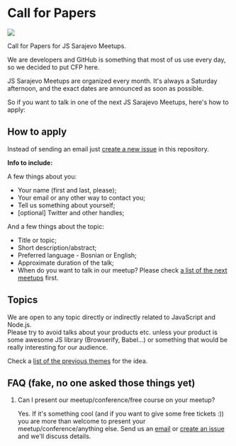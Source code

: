 # Call for Papers

[![](https://img.shields.io/badge/submit-cfp-yellow.svg?style=flat-square)](https://github.com/JSSarajevo/cfp/issues/new)

Call for Papers for JS Sarajevo Meetups.

We are developers and GitHub is something that most of us use every day, so we decided to put CFP here.

JS Sarajevo Meetups are organized every month. It's always a Saturday afternoon, and the exact dates are announced as soon as possible.

So if you want to talk in one of the next JS Sarajevo Meetups, here's how to apply:

## How to apply

Instead of sending an email just [create a new issue](https://github.com/JSSarajevo/cfp/issues/new) in this repository.

**Info to include:**

A few things about you:

- Your name (first and last, please);
- Your email or any other way to contact you;
- Tell us something about yourself;
- [optional] Twitter and other handles;

And a few things about the topic:

- Title or topic;
- Short description/abstract;
- Preferred language - Bosnian or English;
- Approximate duration of the talk;
- When do you want to talk in our meetup? Please check [a list of the next meetups](https://github.com/JSSarajevo/cfp/blob/master/next-meetups.md) first.

## Topics

We are open to any topic directly or indirectly related to JavaScript and Node.js.  
Please try to avoid talks about your products etc. unless your product is some awesome JS library (Browserify, Babel...) or something that would be really interesting for our audience.

Check a [list of the previous themes](https://github.com/JSSarajevo/cfp/blob/master/past-meetups.md) for the idea.

## FAQ (fake, no one asked those things yet)

1. Can I present our meetup/conference/free course on your meetup?
   
   Yes. If it's something cool (and if you want to give some free tickets :)) you are more than welcome to present your meetup/conference/anything else. Send us an [email](mailto:jssarajevo@gmail.com) or [create an issue](https://github.com/JSSarajevo/cfp/issues/new) and we'll discuss details.

